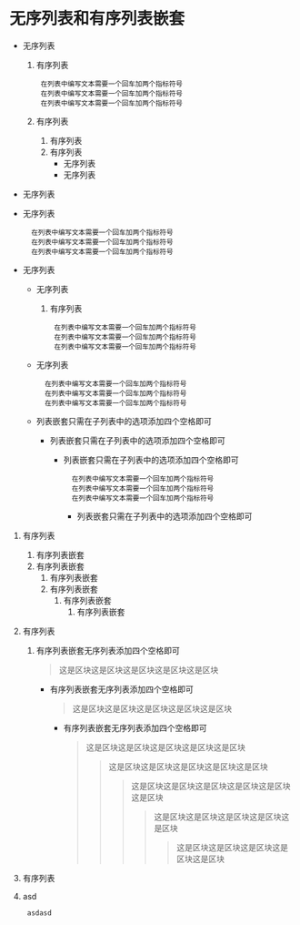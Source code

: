 # 无序列表和有序列表嵌套
- 无序列表
    1. 有序列表

            在列表中编写文本需要一个回车加两个指标符号
            在列表中编写文本需要一个回车加两个指标符号
            在列表中编写文本需要一个回车加两个指标符号
    2. 有序列表
        1. 有序列表
        2. 有序列表
            - 无序列表
            - 无序列表

- 无序列表
- 无序列表
        
        在列表中编写文本需要一个回车加两个指标符号
        在列表中编写文本需要一个回车加两个指标符号
        在列表中编写文本需要一个回车加两个指标符号
    
        

- 无序列表
    - 无序列表
        1. 有序列表

                在列表中编写文本需要一个回车加两个指标符号
                在列表中编写文本需要一个回车加两个指标符号
                在列表中编写文本需要一个回车加两个指标符号
            
    - 无序列表

            在列表中编写文本需要一个回车加两个指标符号
            在列表中编写文本需要一个回车加两个指标符号
            在列表中编写文本需要一个回车加两个指标符号
    - 列表嵌套只需在子列表中的选项添加四个空格即可
        - 列表嵌套只需在子列表中的选项添加四个空格即可
            - 列表嵌套只需在子列表中的选项添加四个空格即可

                    在列表中编写文本需要一个回车加两个指标符号
                    在列表中编写文本需要一个回车加两个指标符号
                    在列表中编写文本需要一个回车加两个指标符号
                - 列表嵌套只需在子列表中的选项添加四个空格即可

1. 有序列表
    1. 有序列表嵌套
    2. 有序列表嵌套
        1. 有序列表嵌套
        2. 有序列表嵌套
            1. 有序列表嵌套
                1. 有序列表嵌套


2. 有序列表
    1. 有序列表嵌套无序列表添加四个空格即可
        >这是区块这是区块这是区块这是区块这是区块

        - 有序列表嵌套无序列表添加四个空格即可
            >这是区块这是区块这是区块这是区块这是区块

            - 有序列表嵌套无序列表添加四个空格即可
                >这是区块这是区块这是区块这是区块这是区块
                >>这是区块这是区块这是区块这是区块这是区块
                >>>这是区块这是区块这是区块这是区块这是区块这是区块
                >>>>这是区块这是区块这是区块这是区块这是区块
                >>>>>这是区块这是区块这是区块这是区块这是区块
3. 有序列表

1. asd

        asdasd


